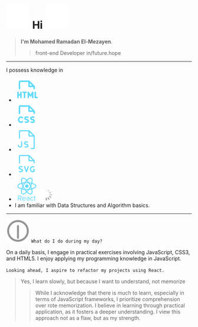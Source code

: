 # ![Alt text](./1.svg) Hi ![Alt text](./1.svg)
>
>**I'm Mohamed Ramadan El-Mezayen**.
>
>>front-end Developer in/future.hope
---

I possess knowledge in

- ![Alt text](./html.svg)
- ![Alt text](./css.svg)
- ![Alt text](./js.svg)
- ![Alt text](./sv.svg)
- ![Alt text](./react.svg) ![Alt text](./load.svg)
-  I am familiar with Data Structures and Algorithm basics.
---

![Alt text](./time.svg) ``What do I do during my day?``

On a daily basis, I engage in practical exercises involving JavaScript, CSS3, and HTML5.
I enjoy applying my programming knowledge in JavaScript.

``Looking ahead, I aspire to refactor my projects using React.``

>Yes, I learn slowly, but because I want to understand, not memorize
>
>>While I acknowledge that there is much to learn, especially in terms of JavaScript frameworks, I prioritize comprehension over rote memorization. I believe in learning through practical application, as it fosters a deeper understanding. I view this approach not as a flaw, but as my strength.
